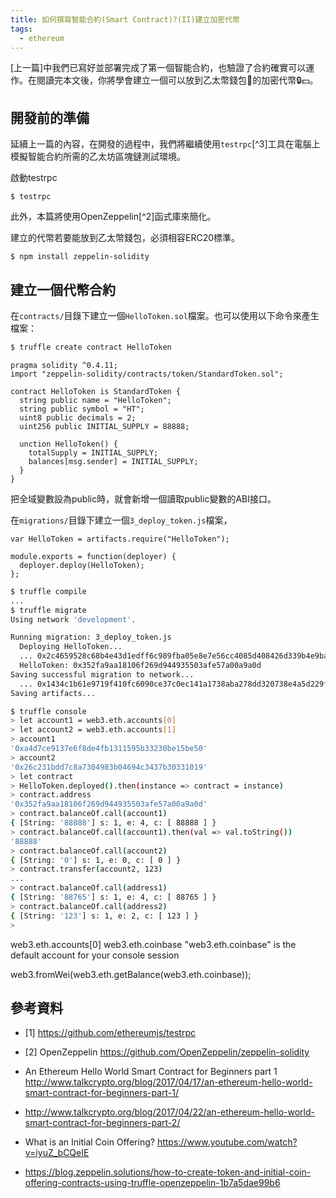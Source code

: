 ```yaml
---
title: 如何撰寫智能合約(Smart Contract)?(II)建立加密代幣
tags:
  - ethereum
---
```


[上一篇]中我們已寫好並部署完成了第一個智能合約，也驗證了合約確實可以運作。在閱讀完本文後，你將學會建立一個可以放到乙太幣錢包:purse:的加密代幣🔒💵。

## 開發前的準備

延續上一篇的內容，在開發的過程中，我們將繼續使用`testrpc`[^3]工具在電腦上模擬智能合約所需的乙太坊區塊鏈測試環境。

啟動testrpc

```
$ testrpc
```

此外，本篇將使用OpenZeppelin[^2]函式庫來簡化。

建立的代幣若要能放到乙太幣錢包，必須相容ERC20標準。

```
$ npm install zeppelin-solidity
```


## 建立一個代幣合約

在`contracts/`目錄下建立一個`HelloToken.sol`檔案。也可以使用以下命令來產生檔案：

```sh
$ truffle create contract HelloToken
```



```
pragma solidity ^0.4.11;
import "zeppelin-solidity/contracts/token/StandardToken.sol";

contract HelloToken is StandardToken {
  string public name = "HelloToken";
  string public symbol = "HT";
  uint8 public decimals = 2;
  uint256 public INITIAL_SUPPLY = 88888;

  unction HelloToken() {
    totalSupply = INITIAL_SUPPLY;
    balances[msg.sender] = INITIAL_SUPPLY;
  }
}
```

把全域變數設為public時，就會新增一個讀取public變數的ABI接口。


在`migrations/`目錄下建立一個`3_deploy_token.js`檔案，

```
var HelloToken = artifacts.require("HelloToken");

module.exports = function(deployer) {
  deployer.deploy(HelloToken);
};
```

```sh
$ truffle compile
...
$ truffle migrate
Using network 'development'.

Running migration: 3_deploy_token.js
  Deploying HelloToken...
  ... 0x2c4659528c68b4e43d1edff6c989fba05e8e7e56cc4085d408426d339b4e9ba4
  HelloToken: 0x352fa9aa18106f269d944935503afe57a00a9a0d
Saving successful migration to network...
  ... 0x1434c1b61e9719f410fc6090ce37c0ec141a1738aba278dd320738e4a5d229fa
Saving artifacts...
```

```sh
$ truffle console
> let account1 = web3.eth.accounts[0]
> let account2 = web3.eth.accounts[1]
> account1
'0xa4d7ce9137e6f8de4fb1311595b33230be15be50'
> account2
'0x26c231bdd7c8a7304983b04694c3437b30331019'
> let contract
> HelloToken.deployed().then(instance => contract = instance)
> contract.address
'0x352fa9aa18106f269d944935503afe57a00a9a0d'
> contract.balanceOf.call(account1)
{ [String: '88888'] s: 1, e: 4, c: [ 88888 ] }
> contract.balanceOf.call(account1).then(val => val.toString())
'88888'
> contract.balanceOf.call(account2)
{ [String: '0'] s: 1, e: 0, c: [ 0 ] }
> contract.transfer(account2, 123)
...
> contract.balanceOf.call(address1)
{ [String: '88765'] s: 1, e: 4, c: [ 88765 ] }
> contract.balanceOf.call(address2)
{ [String: '123'] s: 1, e: 2, c: [ 123 ] }
>
```

web3.eth.accounts[0]
web3.eth.coinbase
"web3.eth.coinbase" is the default account for your console session

web3.fromWei(web3.eth.getBalance(web3.eth.coinbase));

## 參考資料

* [1] https://github.com/ethereumjs/testrpc
* [2] OpenZeppelin https://github.com/OpenZeppelin/zeppelin-solidity
* An Ethereum Hello World Smart Contract for Beginners part 1 http://www.talkcrypto.org/blog/2017/04/17/an-ethereum-hello-world-smart-contract-for-beginners-part-1/
* http://www.talkcrypto.org/blog/2017/04/22/an-ethereum-hello-world-smart-contract-for-beginners-part-2/
* What is an Initial Coin Offering? https://www.youtube.com/watch?v=iyuZ_bCQeIE

* https://blog.zeppelin.solutions/how-to-create-token-and-initial-coin-offering-contracts-using-truffle-openzeppelin-1b7a5dae99b6